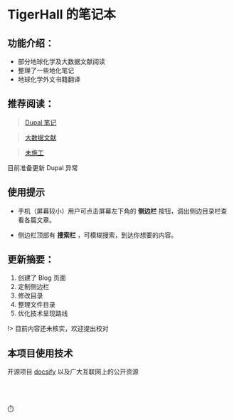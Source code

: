 # TigerHall 的笔记本

## 功能介绍：

- 部分地球化学及大数据文献阅读
- 整理了一些地化笔记
- 地球化学外文书籍翻译

## 推荐阅读：

> [Dupal 笔记](Page/Notes/Dupal异常)

> [大数据文献](Page/Paper/地学大数据前景)

> [未施工](Page/Books/翻译)

目前准备更新 Dupal 异常

## 使用提示

- 手机（屏幕较小）用户可点击屏幕左下角的 **侧边栏** 按钮，调出侧边目录栏查看各篇文章。

- 侧边栏顶部有 **搜索栏** ，可模糊搜索，到达你想要的内容。

## 更新摘要：

1. 创建了 Blog 页面
1. 定制侧边栏
1. 修改目录
1. 整理文件目录
1. 优化技术呈现路线

!> 目前内容还未核实，欢迎提出校对

## 本项目使用技术

开源项目 [docsify](https://github.com/docsifyjs/docsify/) 以及广大互联网上的公开资源

<br>

<!-- 访问量等信息 -->
<span id="busuanzi_container_site_pv" style='display:none'>
▶👀 总访问量：<span id="busuanzi_value_site_pv"></span> 次
</span>
<br>
<span id="busuanzi_container_site_uv" style='display:none'>
▶🚴‍♂️ 总访客数：<span id="busuanzi_value_site_uv"></span> 人
</span>
<br>
<span id="sitetime">
⏱️
</span>

<br>
<br>
